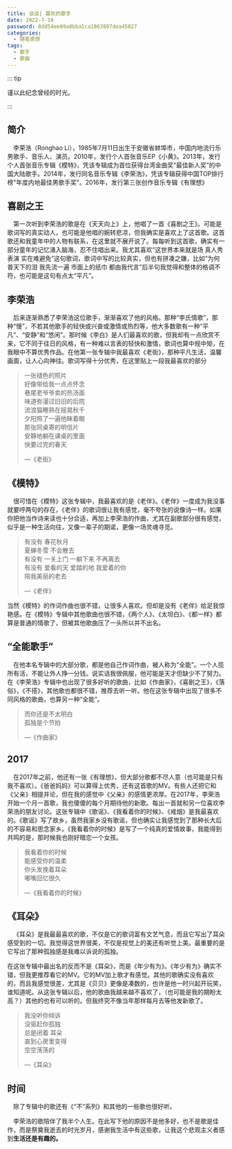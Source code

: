 ```yaml
---
title: 谈谈| 喜欢的歌手
date: 2022-7-18
password: 8dd54ee89a8bba1ca1863897dea45827
categories:
  - 随笔感想
tags:
  - 歌手
  - 歌曲
---
```


::: tip 

谨以此纪念曾经的时光。

:::

## 简介

&emsp;李荣浩（Ronghao Li），1985年7月11日出生于安徽省蚌埠市，中国内地流行乐男歌手、音乐人、演员。2010年，发行个人首张音乐EP《小黄》。2013年，发行个人首张音乐专辑《模特》，凭该专辑成为首位获得台湾金曲奖“最佳新人奖”的中国大陆歌手。2014年，发行同名音乐专辑《李荣浩》，凭该专辑获得中国TOP排行榜"年度内地最佳男歌手奖"。2016年，发行第三张创作音乐专辑《有理想》



## 喜剧之王

&emsp;第一次听到李荣浩的歌是在《天天向上》上，他唱了一首《喜剧之王》。可能是歌词写的真实动人，也可能是他唱的婉转悲凉，但我确实是喜欢上了这首歌。这首歌还和我童年中的人物有联系，在这里就不展开说了。每每听到这首歌，确实有一部分童年的记忆涌入脑海，忍不住唱出来。我尤其喜欢“这世界本来就是场 真人秀表演 实在难避免”这句歌词，歌词中写的比较真实，但也有拼凑之嫌，比如“为何 普天下的泪 我先流一遍 市面上的纸巾 都由我代言”后半句我觉得和整体的格调不符，也可能是这句有点太“平凡”。

## 李荣浩

&emsp;后来逐渐熟悉了李荣浩这位歌手，渐渐喜欢了他的风格。那种“李氏情歌”，那种“慢”，不若其他歌手的轻快或兴奋或激情或热烈等，他大多数歌有一种“平凡”、“安静”和“悠闲”。那时候《李白》是人们最喜欢的歌，但我却有一点欣赏不来，它不同于往日的风格，有一种难以言表的轻快和激情，歌词也算中规中矩，在我眼中不算优秀作品。在他第一张专辑中我最喜欢《老街》，那种平凡生活，温馨画面，让人心向神往。歌词写得十分优秀，在这里贴上一段我最喜欢的部分

> 一张褪色的照片<br/>好像带给我一点点怀念<br/>巷尾老爷爷卖的热汤面<br/>味道弥漫过旧旧的后院<br/>流浪猫睡熟在摇晃秋千<br/>夕阳照了一遍他眯着眼<br/>那张同桌寄的明信片<br/>安静地躺在课桌的里面<br/>快要过完的春天
>
> —《老街》

## 《模特》

&emsp;很可惜在《模特》这张专辑中，我最喜欢的是《老伴》。《老伴》一度成为我没事就要哼两句的存在，《老伴》的歌词很让我有感觉，毫不夸张的说像诗一样。如果你把他当作诗来读也十分合适，再加上李荣浩的作曲，尤其在副歌部分很有感觉，似乎是一种生活向往，又像一辈子的期诺，更像一场灵魂寻觅。

> 有没有 春花秋月<br/>夏蝉冬雪 不会散去<br/>有没有 一关上门 一躺下来 不再离去<br/>有没有 爱看的天 爱踏的地 我爱着的你<br/>陪我美丽的老去
>
> —《老伴》

当然《模特》的作词作曲也很不错，让很多人喜欢。但却是没有《老伴》给足我惊艳感。在《模特》专辑中其他歌曲也很不错，《两个人》、《太坦白》、《都一样》都算是普通的情歌了，但被其他歌曲压了一头所以并不出名。

## “全能歌手”

&emsp;在他本名专辑中的大部分歌，都是他自己作词作曲，被人称为“全能”。一个人揽所有活，不能让外人挣一分钱。说实话我很佩服，他可能是天才但缺少不了努力。在《李荣浩》专辑中也出现了很多好听的歌曲，比如《作曲家》，《喜剧之王》，《落俗》，《不搭》，其他歌也都很不错，推荐去听一听。他在这张专辑中出现了很多不同风格的歌曲，也算另一种“全能”。

> 而你还是不太明白<br/>孤独是个节拍
>
> —《作曲家》

## 2017

&emsp;在2017年之前，他还有一张《有理想》，但大部分歌都不尽人意（也可能是只有我不喜欢）。《爸爸妈妈》可以算得上优秀，还有这首歌的MV。有些人还把它和《父亲》相提并论，但在我的感觉中《父亲》的感情更浓厚。在2017年，李荣浩开始一个月一首歌，我也傻傻的每个月期待他的新歌。每出一首就和另一位喜欢李荣浩的朋友讨论。这张专辑中《歌谣》、《我看着你的时候》、《戒烟》是我最喜欢的。《歌谣》写了故乡，虽然我家乡没有歌谣，但也确实让我感觉到了那种长大后的不容易和思念家乡。《我看着你的时候》是写了一个纯真的爱情故事，我能得到共鸣的是，那时候我也刚好暗恋一个女孩。

> 我看着你的时候<br/>能感受你的温柔<br/>你头发挽着耳朵<br/>嘟嘴回忆很久<br/>
>
> —《我看着你的时候》

## 《耳朵》

&emsp;《耳朵》是我最最喜欢的歌，不仅是它的歌词富有文艺气息，而且它写出了耳朵感受到的一切。我觉得这世界很美，不仅是视觉上的美还有听觉上美。最重要的是它写出了那种孤独感是我难以诉说的孤独。

在这张专辑中最出名的反而不是《耳朵》，而是《年少有为》。《年少有为》确实不错，但我更推荐看它的MV。它的MV加上歌才有感觉。其他的歌确实没有喜欢的，而且我感觉很差，尤其是《贝贝》更像是凑数的，也许是他一时兴起开玩笑，谁知道呢。从这张专辑以后，他的歌曲我越来越不喜欢了，（也可能是我的期盼太高？）其他的也有可以听的。但我终究不像当年那样每月去等他发新歌了。

> 我没听你倾诉<br/>没驱赶你孤独<br/>总是闭着 耳朵<br/>直到心房里变得<br/>空空荡荡的
>
> —《耳朵》

## 时间

&emsp;除了专辑中的歌还有《“不”系列》和其他的一些歌也很好听。

&emsp;李荣浩的歌陪伴了我半个人生。在此写下他的原因不是他多好，也不是歌是佳作，而是祭奠我逝去的时光岁月，感谢我生活中有这些歌，让我这个悲观主义者感到**生活还是有趣的。**
